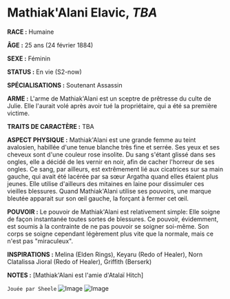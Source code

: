 # Mathiak'Alani Elavic, *TBA*

**RACE :** Humaine

**ÂGE :** 25 ans (24 février 1884)

**SEXE :** Féminin

**STATUS :** En vie (S2-now)

**SPÉCIALISATIONS :** Soutenant Assassin

**ARME :** L'arme de Mathiak'Alani est un sceptre de prêtresse du culte de Julie. Elle l'aurait volé après avoir tué la propriétaire, qui a été sa première victime.

**TRAITS DE CARACTÈRE :** TBA

**ASPECT PHYSIQUE :** Mathiak'Alani est une grande femme au teint avalosien, habillée d'une tenue blanche très fine et serrée. Ses yeux et ses cheveux sont d'une couleur rose insolite. Du sang s'étant glissé dans ses ongles, elle a décidé de les vernir en noir, afin de cacher l'horreur de ses ongles. Ce sang, par ailleurs, est extrêmement lié aux cicatrices sur sa main gauche, qui avait été lacérée par sa sœur Argatha quand elles étaient plus jeunes. Elle utilise d'ailleurs des mitaines en laine pour dissimuler ces vieilles blessures. Quand Mathiak'Alani utilise ses pouvoirs, une marque bleutée apparait sur son œil gauche, la forçant à fermer cet œil.

**POUVOIR :** Le pouvoir de Mathiak'Alani est relativement simple: Elle soigne de façon instantanée toutes sortes de blessures. Ce pouvoir, évidemment, est soumis à la contrainte de ne pas pouvoir se soigner soi-même. Son corps se soigne cependant légèrement plus vite que la normale, mais ce n'est pas "miraculeux".

**INSPIRATIONS :** Melina (Elden Rings), Keyaru (Redo of Healer), Norn Clatalissa Jioral (Redo of Healer), Griffith (Berserk)

**NOTES :** [Mathiak'Alani est l'amie d'Atalaï Hitch]

`Jouée par Sheele`
![Image](https://data.enyxia.fr/images/characters/enyxiazero/mathiakalani.png)
![Image](https://data.enyxia.fr/images/characters/enyxiazero/mathiakalani2.jpg)
